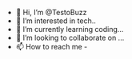 - 👋 Hi, I’m @TestoBuzz
- 👀 I’m interested in tech..
- 🌱 I’m currently learning coding...
- 💞️ I’m looking to collaborate on ...
- 📫 How to reach me - 

<!---
TestoBuzz/TestoBuzz is a ✨ special ✨ repository because its `README.md` (this file) appears on your GitHub profile.
You can click the Preview link to take a look at your changes.
--->
